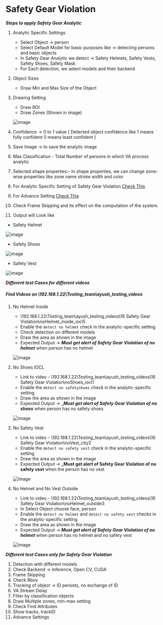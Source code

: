 # **Safety Gear Violation**
 
***Steps to apply Safety Gear Analytic***

1. Analytic Specific Settings
   - Select Object -> person
   - Select Default Model for basic purposes like -> detecting persons and basic objects
   - In Safety Gear Analytic we detect -> Safety Helmets, Safety Vests, Safety Shoes, Safety Mask
   - For Each detection, we select models and their backend
2. Object Sizes
   - Draw Min and Max Size of the Object
3. Drawing Setting
   - Draw ROI
   - Draw Zones (Shown in image)
   
    ![image](https://github.com/ayushaggarwalI2V/Video-Analytics-Server/blob/main/16%20Safety%20Gear%20Violation/images/safety%20gear%20violation.png "VMS image")

4. Confidence -> 0 to 1 value { Detected object confidence like 1 means fully confident 0 means least confident }
5. Save Image -> to save the analytic image
6. Max Classification - Total Number of persons in which VA process analytic
7. Selected shape properties:- In shape properties, we can change zone-wise properties like zone name stroke width and color
8. For Analytic Specific Setting of Safety Gear Violation [Check This](https://stackoverflowteams.com/c/i2v-systems/questions/130)
9. For Advance Setting [Check This](https://stackoverflowteams.com/c/i2v-systems/questions/132)
10. Check Frame Skipping and its effect on the computation of the system.
11. Output will Look like
   - Safety Helmet
      
   ![image](https://github.com/ayushaggarwalI2V/Video-Analytics-Server/blob/main/16%20Safety%20Gear%20Violation/images/safety%20helmet.png "Output")
   
   - Safety Shoes
      
   ![image](https://github.com/ayushaggarwalI2V/Video-Analytics-Server/blob/main/16%20Safety%20Gear%20Violation/images/safety%20shoes%20alert.png "Output")

   - Safety Vest
      
   ![image](https://github.com/ayushaggarwalI2V/Video-Analytics-Server/blob/main/16%20Safety%20Gear%20Violation/images/safety%20vest.png "Output")
   
***Different test Cases for different videos***
##### Find Videos on _\\192.168.1.22\Testing_team\ayush_testing_videos_

1. No Helmet Inside
   - \\192.168.1.22\Testing_team\ayush_testing_videos\16 Safety Gear Violation\noHelmet_inside_iocl5
   - Enable the `detect no helmet` check in the analytic-specific setting
   - Check detection on different models
   - Draw the area as shown in the image
   - Expected Output -> **_Must get alert of Safety Gear Violation of no helmet_** when person has no helmet
     
   ![image](https://github.com/ayushaggarwalI2V/Video-Analytics-Server/blob/main/16%20Safety%20Gear%20Violation/images/safety%20gear%20violation.png "zone")

2. No Shoes IOCL
   - Link to video - \\192.168.1.22\Testing_team\ayush_testing_videos\16 Safety Gear Violation\noShoes_iocl1
   - Enable the `detect no safetyshoes` check in the analytic-specific setting
   - Draw the area as shown in the image
   - Expected Output -> **__Must get alert of Safety Gear Violation of no shoes_** when person has no safety shoes
   
   ![image](https://github.com/ayushaggarwalI2V/Video-Analytics-Server/blob/main/16%20Safety%20Gear%20Violation/images/no%20shoes.png "zone")

3. No Safety Vest
   - Link to video - \\192.168.1.22\Testing_team\ayush_testing_videos\16 Safety Gear Violation\noVest_city2
   - Enable the `detect no safety vest` check in the analytic-specific setting
   - Draw the area as shown in the image
   - Expected Output -> **_Must get alert of Safety Gear Violation of no safety vest** when the person has no vest
     
   ![image](https://github.com/ayushaggarwalI2V/Video-Analytics-Server/blob/main/16%20Safety%20Gear%20Violation/images/no%20vest%20vms.png "zone")

4. No Helmet and No Vest Outside
   - Link to video - \\192.168.1.22\Testing_team\ayush_testing_videos\16 Safety Gear Violation\noHelmet_outside3
   - In Select Object choose face, person
   - Enable the `detect no helmet` and `detect no safety vest` checks in the analytic-specific setting
   - Draw the area as shown in the image
   - Expected Output -> **_Must get alert of Safety Gear Violation of no helmet_** when person has no helmet and no safety vest
     
   ![image](https://github.com/ayushaggarwalI2V/Video-Analytics-Server/blob/main/16%20Safety%20Gear%20Violation/images/helmet%20and%20vest.png "zone")

***Different test Cases only for Safety Gear Violation***

1. Detection with different models
2. Check Backend -> Inference, Open CV, CUDA
3. Frame Skipping
4. Check Bbox
5. Tracking of object -> ID persists, no exchange of ID
6. VA Stream Delay
7. Filter by classification objects
8. Draw Multiple zones, min-max setting
9. Check Find Attributes
10. Show tracks, trackID
11. Advance Settings

